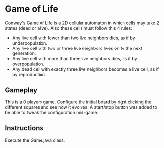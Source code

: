 # Game of Life
[Conway's Game of Life](https://en.wikipedia.org/wiki/Conway%27s_Game_of_Life) is a 2D cellular automaton in which cells may take 2 states (dead or alive). Also these cells must follow this 4 rules:
* Any live cell with fewer than two live neighbors dies, as if by underpopulation.
* Any live cell with two or three live neighbors lives on to the next generation.
* Any live cell with more than three live neighbors dies, as if by overpopulation.
* Any dead cell with exactly three live neighbors becomes a live cell, as if by reproduction.

## Gameplay
This is a 0 players game. Configure the initial board by right clicking the different squares and see how it evolves.
A start/stop button was added to be able to tweak the configuration mid-game.

## Instructions
Execute the Game.java class.
